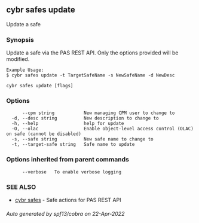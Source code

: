 ## cybr safes update

Update a safe

### Synopsis

Update a safe via the PAS REST API. Only the options provided will be modified.
	
	Example Usage:
	$ cybr safes update -t TargetSafeName -s NewSafeName -d NewDesc

```
cybr safes update [flags]
```

### Options

```
      --cpm string           New managing CPM user to change to
  -d, --desc string          New description to change to
  -h, --help                 help for update
  -O, --olac                 Enable object-level access control (OLAC) on safe (cannot be disabled)
  -s, --safe string          New safe name to change to
  -t, --target-safe string   Safe name to update
```

### Options inherited from parent commands

```
      --verbose   To enable verbose logging
```

### SEE ALSO

* [cybr safes](cybr_safes.md)	 - Safe actions for PAS REST API

###### Auto generated by spf13/cobra on 22-Apr-2022
